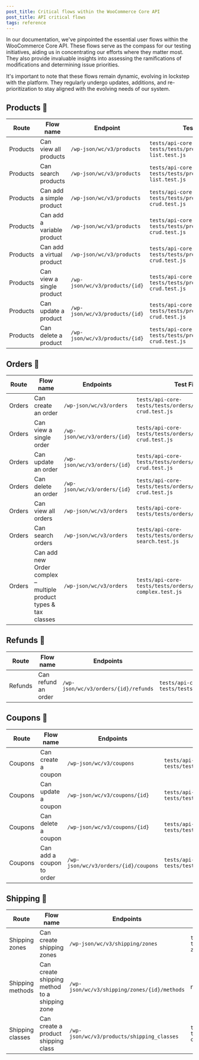 ```yaml
---
post_title: Critical flows within the WooCommerce Core API
post_title: API critical flows
tags: reference
---
```


In our documentation, we've pinpointed the essential user flows within the WooCommerce Core API. These flows serve as
the compass for our testing initiatives, aiding us in concentrating our efforts where they matter most. They also
provide invaluable insights into assessing the ramifications of modifications and determining issue priorities.

It's important to note that these flows remain dynamic, evolving in lockstep with the platform. They regularly undergo
updates, additions, and re-prioritization to stay aligned with the evolving needs of our system.

## Products 🛒

| Route    | Flow name                  | Endpoint                       | Test File                                                   |
|----------|----------------------------|--------------------------------|-------------------------------------------------------------|
| Products | Can view all products      | `/wp-json/wc/v3/products`      | `tests/api-core-tests/tests/products/product-list.test.js`  |
| Products | Can search products        | `/wp-json/wc/v3/products`      | `tests/api-core-tests/tests/products/product-list.test.js`  |
| Products | Can add a simple product   | `/wp-json/wc/v3/products`      | `tests/api-core-tests/tests/products/products-crud.test.js` |
| Products | Can add a variable product | `/wp-json/wc/v3/products`      | `tests/api-core-tests/tests/products/products-crud.test.js` |
| Products | Can add a virtual product  | `/wp-json/wc/v3/products`      | `tests/api-core-tests/tests/products/products-crud.test.js` |
| Products | Can view a single product  | `/wp-json/wc/v3/products/{id}` | `tests/api-core-tests/tests/products/products-crud.test.js` |
| Products | Can update a product       | `/wp-json/wc/v3/products/{id}` | `tests/api-core-tests/tests/products/products-crud.test.js` |
| Products | Can delete a product       | `/wp-json/wc/v3/products/{id}` | `tests/api-core-tests/tests/products/products-crud.test.js` |

## Orders 📃

| Route  | Flow name                                                        | Endpoints                    | Test File                                                 |
|--------|------------------------------------------------------------------|------------------------------|-----------------------------------------------------------|
| Orders | Can create an order                                              | `/wp-json/wc/v3/orders`      | `tests/api-core-tests/tests/orders/orders-crud.test.js`   |
| Orders | Can view a single order                                          | `/wp-json/wc/v3/orders/{id}` | `tests/api-core-tests/tests/orders/orders-crud.test.js`   |
| Orders | Can update an order                                              | `/wp-json/wc/v3/orders/{id}` | `tests/api-core-tests/tests/orders/orders-crud.test.js`   |
| Orders | Can delete an order                                              | `/wp-json/wc/v3/orders/{id}` | `tests/api-core-tests/tests/orders/orders-crud.test.js`   |
| Orders | Can view all orders                                              | `/wp-json/wc/v3/orders`      | `tests/api-core-tests/tests/orders/orders.test.js`        |
| Orders | Can search orders                                                | `/wp-json/wc/v3/orders`      | `tests/api-core-tests/tests/orders/order-search.test.js`  |
| Orders | Can add new Order complex – multiple product types & tax classes | `/wp-json/wc/v3/orders`      | `tests/api-core-tests/tests/orders/order-complex.test.js` |

## Refunds 💸

| Route   | Flow name           | Endpoints                            | Test File                                           |
|---------|---------------------|--------------------------------------|-----------------------------------------------------|
| Refunds | Can refund an order | `/wp-json/wc/v3/orders/{id}/refunds` | `tests/api-core-tests/tests/refunds/refund.test.js` |

## Coupons 🤑

| Route   | Flow name                 | Endpoints                            | Test File                                            |
|---------|---------------------------|--------------------------------------|------------------------------------------------------|
| Coupons | Can create a coupon       | `/wp-json/wc/v3/coupons`             | `tests/api-core-tests/tests/coupons/coupons.test.js` |
| Coupons | Can update a coupon       | `/wp-json/wc/v3/coupons/{id}`        | `tests/api-core-tests/tests/coupons/coupons.test.js` |
| Coupons | Can delete a coupon       | `/wp-json/wc/v3/coupons/{id}`        | `tests/api-core-tests/tests/coupons/coupons.test.js` |
| Coupons | Can add a coupon to order | `/wp-json/wc/v3/orders/{id}/coupons` | `tests/api-core-tests/tests/coupons/coupons.test.js` |

## Shipping 🚚

| Route            | Flow name                                     | Endpoints                                    | Test File                                                    |
|------------------|-----------------------------------------------|----------------------------------------------|--------------------------------------------------------------|
| Shipping zones   | Can create shipping zones                     | `/wp-json/wc/v3/shipping/zones`              | `tests/api-core-tests/tests/shipping/shipping-zones.test.js` |
| Shipping methods | Can create shipping method to a shipping zone | `/wp-json/wc/v3/shipping/zones/{id}/methods` | n/a                                                          |
| Shipping classes | Can create a product shipping class           | `/wp-json/wc/v3/products/shipping_classes`   | `tests/api-core-tests/tests/products/products-crud.test.js`  |

